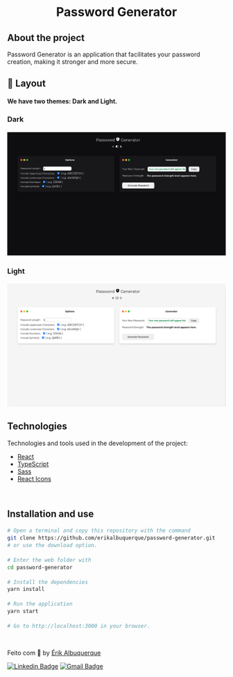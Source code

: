 <p align="center">
  <h1 align="center">
    Password Generator
  </h1>
</p>

## About the project

Password Generator is an application that facilitates your password creation, making it stronger and more secure.

## 🎨 Layout

#### We have two themes: Dark and Light.

### Dark

<h4 align="center">
  <img alt="home-dark" title="home-dark" src=".github/readme/darkTheme.png" width="800px" />
  
</h4>

### Light

<h4 align="center">
  <img alt="home-light" title="home-light" src=".github/readme/lightTheme.png" width="800px" />
  
</h4>

## Technologies

Technologies and tools used in the development of the project:

- [React](https://reactjs.org/)
- [TypeScript](https://www.typescriptlang.org/)
- [Sass](https://sass-lang.com/)
- [React Icons](https://react-icons.github.io/react-icons/)

<br>

## Installation and use

```bash
# Open a terminal and copy this repository with the command
git clone https://github.com/erikalbuquerque/password-generator.git
# or use the download option.

# Enter the web folder with
cd password-generator

# Install the dependencies
yarn install

# Run the application
yarn start

# Go to http://localhost:3000 in your browser.
```

<br>

Feito com :purple_heart: by [Érik Albuquerque](https://github.com/erikalbuquerque)

[![Linkedin Badge](https://img.shields.io/badge/-Érik%20Albuquerque-f5f5f5?style=flat-square&logo=Linkedin&logoColor=black&link=https://www.linkedin.com/in/erik-albuquerque/)](https://www.linkedin.com/in/erik-albuquerque/)
[![Gmail Badge](https://img.shields.io/badge/-erik.albuquerque.oficial@gmail.com-f5f5f5?style=flat-square&logo=Gmail&logoColor=black&link=mailto:erik.albuquerque.oficial@gmail.com)](mailto:erik.albuquerque.oficial@gmail.com)
